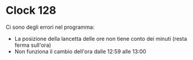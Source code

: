 # Clock 128

Ci sono degli errori nel programma:
- La posizione della lancetta delle ore non tiene conto dei minuti (resta ferma sull'ora)
- Non funziona il cambio dell'ora dalle 12:59 alle 13:00

